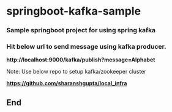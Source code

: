 # springboot-kafka-sample
### Sample springboot project for using spring kafka

### Hit below url to send message using kafka producer.

**http://localhost:9000/kafka/publish?message=Alphabet**

Note: Use below repo to setup kafka/zookeeper cluster

**https://github.com/sharanshgupta/local_infra**

## End
